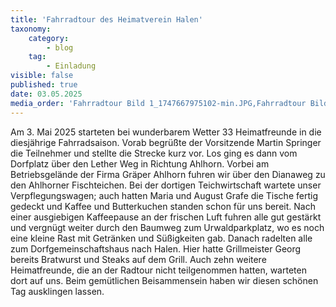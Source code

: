 ```yaml
---
title: 'Fahrradtour des Heimatverein Halen'
taxonomy:
    category:
        - blog
    tag:
        - Einladung
visible: false
published: true
date: 03.05.2025
media_order: 'Fahrradtour Bild 1_1747667975102-min.JPG,Fahrradtour Bild 4_1747667977036-min.JPG,Fahrradtour Bild 5_1747667979888-min.JPG'
---
```


Am 3. Mai 2025 starteten bei wunderbarem Wetter 33 Heimatfreunde in die diesjährige Fahrradsaison. Vorab begrüßte der Vorsitzende Martin Springer die Teilnehmer und stellte die Strecke kurz vor. Los ging es dann vom Dorfplatz über den Lether Weg in Richtung Ahlhorn. Vorbei am Betriebsgelände der Firma Gräper Ahlhorn fuhren wir über den Dianaweg zu den Ahlhorner Fischteichen. Bei der dortigen Teichwirtschaft wartete unser Verpflegungswagen; auch hatten Maria und August Grafe die Tische fertig gedeckt und Kaffee und Butterkuchen standen schon für uns bereit. Nach einer ausgiebigen Kaffeepause an der frischen Luft fuhren alle gut gestärkt und vergnügt weiter durch den Baumweg zum Urwaldparkplatz, wo es noch eine kleine Rast mit Getränken und Süßigkeiten gab. Danach radelten alle zum Dorfgemeinschaftshaus nach Halen. Hier hatte Grillmeister Georg bereits Bratwurst und Steaks auf dem Grill. Auch zehn weitere Heimatfreunde, die an der Radtour nicht teilgenommen hatten, warteten dort auf uns. Beim gemütlichen Beisammensein haben wir diesen schönen Tag ausklingen lassen.